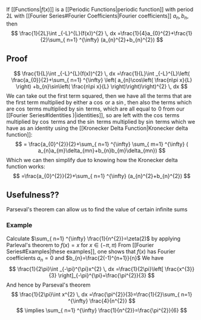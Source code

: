 If [[Functions|$f(x)$]] is a [[Periodic Functions|periodic function]] with period $2L$ with [[Fourier Series#Fourier Coefficients|Fourier coefficients]] $a_{n},b_{n}$, then
$$
\frac{1}{2L}\int _{-L}^{L}(f(x))^{2} \, dx =\frac{1}{4}a_{0}^{2}+\frac{1}{2}\sum_{ n=1} ^{\infty}  (a_{n}^{2}+b_{n}^{2})
$$
## Proof
$$
\frac{1}{L}\int _{-L}^{L}(f(x))^{2} \, dx =\frac{1}{L}\int _{-L}^{L}\left( \frac{a_{0}}{2}+\sum_{ n=1} ^{\infty} \left(  a_{n}\cos\left( \frac{n\pi x}{L} \right)  +b_{n}\sin\left( \frac{n\pi x}{L} \right)\right)\right)^{2} \, dx 
$$
We can take out the first term squared, then we have all the terms that are the first term multiplied by either a $\cos$ or a $\sin$, then also the terms which are $\cos$ terms multiplied by $\sin$ terms, which are all equal to $\hspace{0pt}0$ from our [[Fourier Series#Identities )|identities]], so are left with the $\cos$ terms multiplied by $\cos$ terms and the $\sin$ terms multiplied by $\sin$ terms which we have as an identity using the [[Kronecker Delta Function|Kronecker delta function]]:
$$
= \frac{a_{0}^{2}}{2}+\sum_{ n=1} ^{\infty}  \sum_{ m=1} ^{\infty} ( a_{n}a_{m}\delta_{mn}+b_{n}b_{m}\delta_{mn})
$$
Which we can then simplify due to knowing how the Kronecker delta function works:
$$
=\frac{a_{0}^{2}}{2}+\sum_{ n=1} ^{\infty}  (a_{n}^{2}+b_{n}^{2})
$$
## Usefulness??
Parseval's theorem can allow us to find the value of certain infinite sums
### Example
Calculate $\sum_{ n=1} ^{\infty} \frac{1}{n^{2}}=\zeta(2)$ by applying Parleval's theorem to $f(x)=x$ for $x\in(-\pi,\pi)$
From [[Fourier Series#Examples|these examples]], one shows that $f(x)$ has Fourier coefficients $a_{n}=0$ and $b_{n}=\frac{2(-1)^{n+1}}{n}$
We have
$$
\frac{1}{2\pi}\int _{-\pi}^{\pi}x^{2} \, dx =\frac{1}{2\pi}\left[ \frac{x^{3}}{3} \right]_{-\pi}^{\pi}=\frac{\pi^{2}}{3}
$$
And hence by Parseval's theorem
$$
\frac{1}{2\pi}\int x^{2} \, dx =\frac{\pi^{2}}{3}=\frac{1}{2}\sum_{ n=1} ^{\infty}  \frac{4}{n^{2}}
$$
$$
\implies \sum_{ n=1} ^{\infty}  \frac{1}{n^{2}}=\frac{\pi^{2}}{6}
$$